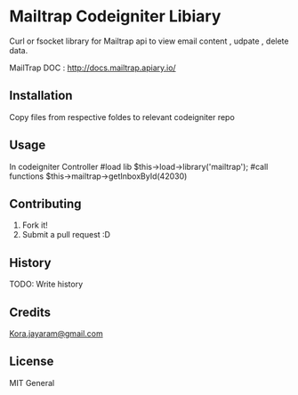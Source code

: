 
# Mailtrap Codeigniter Libiary

Curl  or fsocket library for Mailtrap api to view email content , udpate  , delete data.

MailTrap DOC : http://docs.mailtrap.apiary.io/

## Installation

Copy files from respective foldes to relevant codeigniter repo

## Usage

In codeigniter Controller 
#load lib
$this->load->library('mailtrap');
#call functions 
$this->mailtrap->getInboxById(42030)

## Contributing

1. Fork it!
2. Submit a pull request :D

## History

TODO: Write history

## Credits

Kora.jayaram@gmail.com

## License

MIT General 
